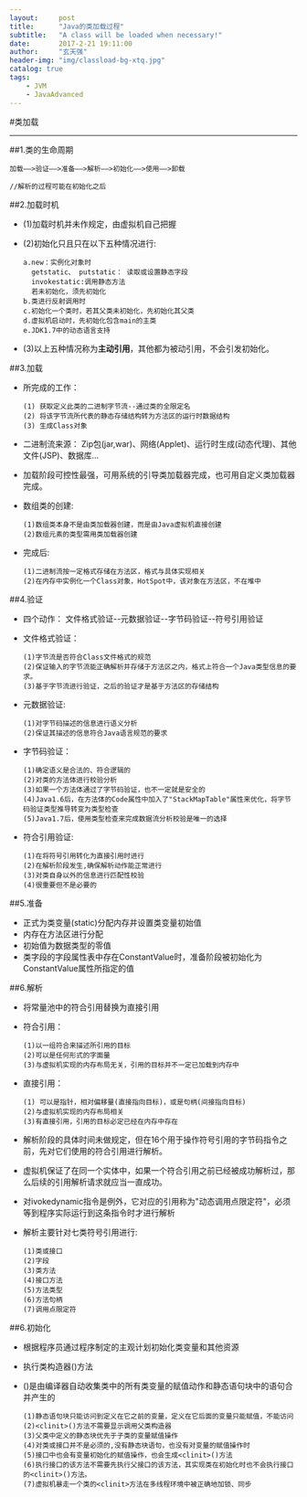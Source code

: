 ```yaml
---
layout: 	post
title: 		"Java的类加载过程"
subtitle:	"A class will be loaded when necessary!"
date: 		2017-2-21 19:11:00
author: 	"玄天强"
header-img:	"img/classload-bg-xtq.jpg"
catalog: true
tags:
    - JVM
    - JavaAdvanced
---
```


#类加载
____

##1.类的生命周期
	
	加载——>验证——>准备——>解析——>初始化——>使用——>卸载

	//解析的过程可能在初始化之后

##2.加载时机

*	(1)加载时机并未作规定，由虚拟机自己把握	
*	(2)初始化只且只在以下五种情况进行:

		a.new：实例化对象时
		  getstatic、 putstatic： 读取或设置静态字段 
		  invokestatic:调用静态方法 
		  若未初始化，须先初始化
		b.类进行反射调用时
		c.初始化一个类时，若其父类未初始化，先初始化其父类
		d.虚拟机启动时，先初始化包含main的主类
		e.JDK1.7中的动态语言支持	

*	(3)以上五种情况称为**主动引用**，其他都为被动引用，不会引发初始化。

##3.加载

*	所完成的工作：
	
		(1)	获取定义此类的二进制字节流--通过类的全限定名
		(2) 将该字节流所代表的静态存储结构转为方法区的运行时数据结构
		(3) 生成Class对象

*	二进制流来源：	Zip包(jar,war)、网络(Applet)、运行时生成(动态代理)、其他文件(JSP)、数据库...
*	加载阶段可控性最强，可用系统的引导类加载器完成，也可用自定义类加载器完成。
*	数组类的创建:
	
		(1)数组类本身不是由类加载器创建，而是由Java虚拟机直接创建
		(2)数组元素的类型需用类加载器创建

*	完成后:

		(1)二进制流按一定格式存储在方法区，格式与具体实现相关
		(2)在内存中实例化一个Class对象，HotSpot中，该对象在方法区，不在堆中

##4.验证

*	四个动作：	文件格式验证--元数据验证--字节码验证--符号引用验证
*	文件格式验证：

		(1)字节流是否符合Class文件格式的规范
		(2)保证输入的字节流能正确解析并存储于方法区之内，格式上符合一个Java类型信息的要求。
		(3)基于字节流进行验证，之后的验证才是基于方法区的存储结构

*	元数据验证:

		(1)对字节码描述的信息进行语义分析
		(2)保证其描述的信息符合Java语言规范的要求

*	字节码验证：

		(1)确定语义是合法的、符合逻辑的
		(2)对类的方法体进行校验分析
		(3)如果一个方法体通过了字节码验证，也不一定就是安全的
		(4)Java1.6后，在方法体的Code属性中加入了"StackMapTable"属性来优化，将字节码验证类型推导转变为类型检查
		(5)Java1.7后，使用类型检查来完成数据流分析校验是唯一的选择

*	符合引用验证:

		(1)在将符号引用转化为直接引用时进行
		(2)在解析阶段发生,确保解析动作能正常进行
		(3)对类自身以外的信息进行匹配性校验
		(4)很重要但不是必要的
		
##5.准备

*	正式为类变量(static)分配内存并设置类变量初始值
*	内存在方法区进行分配
*	初始值为数据类型的零值
*	类字段的字段属性表中存在ConstantValue时，准备阶段被初始化为ConstantValue属性所指定的值


##6.解析
*	将常量池中的符合引用替换为直接引用
*	符合引用：

		(1)以一组符合来描述所引用的目标
		(2)可以是任何形式的字面量
		(3)与虚拟机实现的内存布局无关，引用的目标并不一定已加载到内存中 

*	直接引用：
		
		(1)	可以是指针，相对偏移量(直接指向目标)，或是句柄(间接指向目标)
		(2)与虚拟机实现的内存布局相关
		(3)有直接引用，引用的目标必定已经在内存中存在

*	解析阶段的具体时间未做规定，但在16个用于操作符号引用的字节码指令之前，先对它们使用的符合引用进行解析。
*	虚拟机保证了在同一个实体中，如果一个符合引用之前已经被成功解析过，那么后续的引用解析请求就应当一直成功。
*	对ivokedynamic指令是例外，它对应的引用称为"动态调用点限定符"，必须等到程序实际运行到这条指令时才进行解析
*	解析主要针对七类符号引用进行:

		(1)类或接口
		(2)字段
		(3)类方法
		(4)接口方法
		(5)方法类型
		(6)方法句柄
		(7)调用点限定符

##6.初始化
*	根据程序员通过程序制定的主观计划初始化类变量和其他资源
*	执行类构造器<clinit>()方法
*	<clinit>()是由编译器自动收集类中的所有类变量的赋值动作和静态语句块中的语句合并产生的

		(1)静态语句块只能访问到定义在它之前的变量，定义在它后面的变量只能赋值，不能访问
		(2)<clinit>()方法不需要显示调用父类构造器
		(3)父类中定义的静态块优先于子类的变量赋值操作
		(4)对类或接口并不是必须的,没有静态块语句，也没有对变量的赋值操作时
		(5)接口中也会有变量初始化的赋值操作，也会生成<clinit>()方法
		(6)执行接口的该方法不需要先执行父接口的该方法，其实现类在初始化时也不会执行接口的<clinit>()方法。
		(7)虚拟机暴走一个类的<clinit>方法在多线程环境中被正确地加锁、同步
